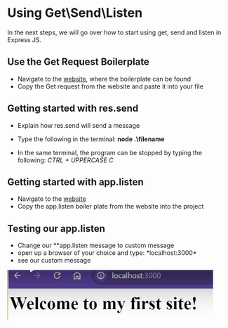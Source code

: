 # Using Get\Send\Listen

In the next steps, we will go over how to start using get, send and listen in Express JS.

## Use the Get Request Boilerplate 
- Navigate to the [website](https://expressjs.com/en/starter/hello-world.html), where the boilerplate can be found
- Copy the Get request from the website and paste it into your file

## Getting started with res.send

- Explain how res.send will send a message

- Type the following in the terminal: **node .\filename**
- In the same terminal, the program can be stopped by typing the following: *CTRL + UPPERCASE C*

## Getting started with app.listen
- Navigate to the [website](https://expressjs.com/en/starter/hello-world.html)
- Copy the app.listen boiler plate from the website into the project

## Testing our app.listen
- Change our **app.listen message to custom message
- open up a browser of your choice and type: *localhost:3000\*
- see our custom message

![message](./task3/listenTest.png) 
